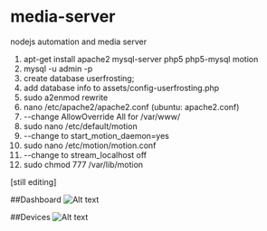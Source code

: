 # media-server
nodejs automation and media server

1. apt-get install apache2 mysql-server php5 php5-mysql motion
2. mysql -u admin -p
3. create database userfrosting;
3. add database info to assets/config-userfrosting.php
4. sudo a2enmod rewrite
5. nano /etc/apache2/apache2.conf (ubuntu: apache2.conf)
6. --change AllowOverride All for /var/www/
7. sudo nano /etc/default/motion
8. --change to start_motion_daemon=yes
9. sudo nano /etc/motion/motion.conf
10. --change to stream_localhost off
11. sudo chmod 777 /var/lib/motion

[still editing]


##Dashboard
![Alt text](https://github.com/physiii/media-server/blob/master/screenshots/Screenshot%20from%202015-12-30%2012-35-47.png "Dashboard")

##Devices
![Alt text](https://github.com/physiii/media-server/blob/master/screenshots/Screenshot%20from%202015-12-31%2022-34-49.png "Devices")
